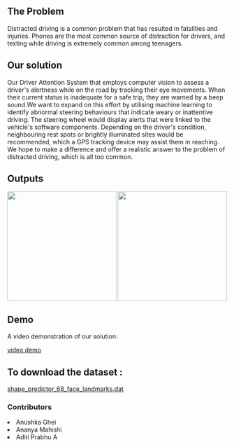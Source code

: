 <h2>The Problem</h2>
Distracted driving is a common problem that has resulted in fatalities and injuries. Phones are the most common source of distraction for drivers, 
and texting while driving is extremely common among teenagers. 

<h2>Our solution</h2> 
Our Driver Attention System that employs computer vision to assess a driver's alertness while on the road by tracking their eye movements. 
When their current status is inadequate for a safe trip, they are warned by a beep sound.We want to expand on this effort by utilising machine learning to identify abnormal steering behaviours that indicate weary or inattentive driving. 
The steering wheel would display alerts that were linked to the vehicle's software components. Depending on the driver's condition, neighbouring rest spots or brightly illuminated sites would be recommended, which a GPS tracking device may assist them in reaching. We hope to make a difference and offer a realistic answer to the problem of distracted driving, which is all too common.

<h2>Outputs</h2>

<img src="assets/active.jpeg" width="250" height="250" align="left" />   <img src="assets/sleeping.jpeg" width="250" height="250" align="centre" />

<h2>Demo</h2>
A video demonstration of our solution: 

[video demo](https://www.youtube.com/watch?v=gR9bU3RjHF8&ab_channel=AnanyaMahishi)


<h2>To download the dataset :</h2>

[shape_predictor_68_face_landmarks.dat](https://www.kaggle.com/datasets/sergiovirahonda/shape-predictor-68-face-landmarksdat?resource=download&select=shape_predictor_68_face_landmarks.dat)


<h3>Contributors</h3>
<li>Anushka Ghei</li>
<li>Ananya Mahishi</li>
<li>Aditi Prabhu A</li>
